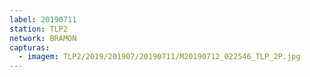 ```yaml
---
label: 20190711
station: TLP2
network: BRAMON
capturas:
  - imagem: TLP2/2019/201907/20190711/M20190712_022546_TLP_2P.jpg
---
```

